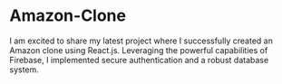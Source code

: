# Amazon-Clone
I am excited to share my latest project where I successfully created an Amazon clone using React.js. Leveraging the powerful capabilities of Firebase, I implemented secure authentication and a robust database system. 
